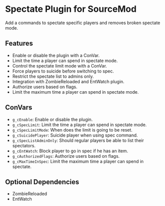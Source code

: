 # Spectate Plugin for SourceMod

Add a commands to spectate specific players and removes broken spectate mode.

## Features

- Enable or disable the plugin with a ConVar.
- Limit the time a player can spend in spectate mode.
- Control the spectate limit mode with a ConVar.
- Force players to suicide before switching to spec.
- Restrict the spectate list to admins only.
- Integration with ZombieReloaded and EntWatch plugin.
- Authorize users based on flags.
- Limit the maximum time a player can spend in spectate mode.

## ConVars

- `g_cEnable`: Enable or disable the plugin.
- `g_cSpecLimit`: Limit the time a player can spend in spectate mode.
- `g_cSpecLimitMode`: When does the limit is going to be reset.
- `g_cSuicidePlayer`: Suicide player when using spec command.
- `g_cSpecListAdminOnly`: Should regular players be able to list their spectators.
- `g_cEntWatch`: Block player to go in spec if he has an item.
- `g_cAuthorizedFlags`: Authorize users based on flags.
- `g_cMaxTimeInSpec`: Limit the maximum time a player can spend in spectate.

## Optional Dependencies

- ZombieReloaded
- EntWatch
